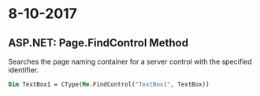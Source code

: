 # 8-10-2017

## ASP.NET: Page.FindControl Method
Searches the page naming container for a server control with the specified identifier.

```vb
Dim TextBox1 = CType(Me.FindControl("TextBox1", TextBox))
```